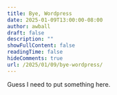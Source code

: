 ```yaml
---
title: Bye, Wordpress
date: 2025-01-09T13:00:00-08:00
author: awball
draft: false
description: ""
showFullContent: false
readingTime: false
hideComments: true
url: /2025/01/09/bye-wordpress/
---
```


Guess I need to put something here.
